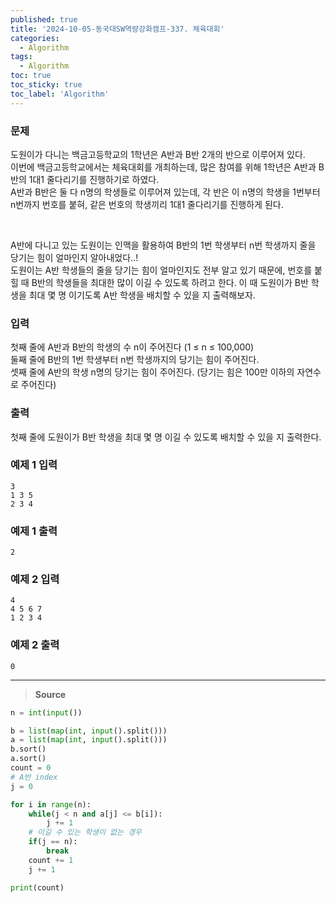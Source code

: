 ```yaml
---
published: true
title: '2024-10-05-동국대SW역량강화캠프-337. 체육대회'
categories:
  - Algorithm
tags:
  - Algorithm
toc: true
toc_sticky: true
toc_label: 'Algorithm'
---
```


### **문제**

도원이가 다니는 백금고등학교의 1학년은 A반과 B반 2개의 반으로 이루어져 있다.  
이번에 백금고등학교에서는 체육대회를 개최하는데, 많은 참여를 위해 1학년은 A반과 B반의 1대1 줄다리기를 진행하기로 하였다.  
A반과 B반은 둘 다 n명의 학생들로 이루어져 있는데, 각 반은 이 n명의 학생을 1번부터 n번까지 번호를 붙혀, 같은 번호의 학생끼리 1대1 줄다리기를 진행하게 된다.

<br/>

A반에 다니고 있는 도원이는 인맥을 활용하여 B반의 1번 학생부터 n번 학생까지 줄을 당기는 힘이 얼마인지 알아내었다..!  
도원이는 A반 학생들의 줄을 당기는 힘이 얼마인지도 전부 알고 있기 때문에, 번호를 붙힐 때 B반의 학생들을 최대한 많이 이길 수 있도록 하려고 한다.
이 때 도원이가 B반 학생을 최대 몇 명 이기도록 A반 학생을 배치할 수 있을 지 출력해보자.

### **입력**

첫째 줄에 A반과 B반의 학생의 수 n이 주어진다 (1 ≤ n ≤ 100,000)  
둘째 줄에 B반의 1번 학생부터 n번 학생까지의 당기는 힘이 주어진다.  
셋째 줄에 A반의 학생 n명의 당기는 힘이 주어진다. (당기는 힘은 100만 이하의 자연수로 주어진다)

### **출력**

첫째 줄에 도원이가 B반 학생을 최대 몇 명 이길 수 있도록 배치할 수 있을 지 출력한다.

### **예제 1 입력**

```
3
1 3 5
2 3 4
```

### **예제 1 출력**

```
2
```

### **예제 2 입력**

```
4
4 5 6 7
1 2 3 4
```

### **예제 2 출력**

```
0
```

---

> **Source**

```python
n = int(input())

b = list(map(int, input().split()))
a = list(map(int, input().split()))
b.sort()
a.sort()
count = 0
# A반 index
j = 0

for i in range(n):
    while(j < n and a[j] <= b[i]):
        j += 1
	# 이길 수 있는 학생이 없는 경우
    if(j == n):
        break
    count += 1
    j += 1

print(count)
```
